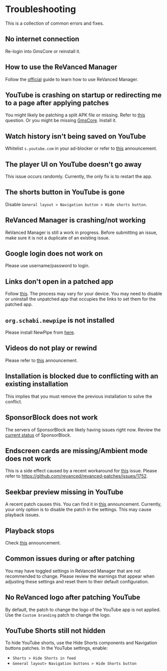 # **Troubleshooting**

This is a collection of common errors and fixes.

## No internet connection

Re-login into GmsCore or reinstall it.

## How to use the ReVanced Manager

Follow the [official](https://github.com/revanced/revanced-manager/tree/main/docs) guide to learn how to use ReVanced Manager.

## YouTube is crashing on startup or redirecting me to a page after applying patches

You might likely be patching a split APK file or missing. Refer to [this](questions.md#where-to-get-full-apks) question. Or you might be missing [GmsCore](https://github.com/ReVanced/GmsCore/releases/latest). Install it.

## Watch history isn't being saved on YouTube

Whitelist `s.youtube.com` in your ad-blocker or refer to [this](https://discord.com/channels/952946952348270622/954833032114733086/1213562098244788275) announcement.

## The player UI on YouTube doesn't go away

This issue occurs randomly. Currently, the only fix is to restart the app.

## The shorts button in YouTube is gone

Disable `General layout > Navigation button > Hide shorts button`.

## ReVanced Manager is crashing/not working

ReVanced Manager is still a work in progress. Before submitting an issue, make sure it is not a duplicate of an existing issue.

## Google login does not work on

Please use username/password to login.

## Links don't open in a patched app

Follow [this](https://support.google.com/pixelphone/answer/6271667). The process may vary for your device. You may need to disable or uninstall the unpatched app that occupies the links to set them for the patched app.

## `org.schabi.newpipe` is not installed

Please install NewPipe from [here](https://newpipe.net/#download).

## Videos do not play or rewind

Please refer to [this](https://discordapp.com/channels/952946952348270622/954833032114733086/1085179089708654652) announcement.

## Installation is blocked due to conflicting with an existing installation

This implies that you must remove the previous installation to solve the conflict.

## SponsorBlock does not work

The servers of SponsorBlock are likely having issues right now. Review the [current status](https://status.sponsor.ajay.app/) of SponsorBlock.

## Endscreen cards are missing/Ambient mode does not work

This is a side effect caused by a recent workaround for [this](#links-dont-open-in-a-patched-app) issue. Please refer to https://github.com/revanced/revanced-patches/issues/1752.

## Seekbar preview missing in YouTube

A recent patch causes this. You can find it in [this](https://discord.com/channels/952946952348270622/954833032114733086/1121235521801310229) announcement. Currently, your only option is to disable the patch in the settings. This may cause playback issues.

## Playback stops

Check [this](https://discord.com/channels/952946952348270622/954833032114733086/1121235521801310229) announcement.

## Common issues during or after patching

You may have toggled settings in ReVanced Manager that are not recommended to change. Please review the warnings that appear when adjusting these settings and reset them to their default configuration.

## No ReVanced logo after patching YouTube

By default, the patch to change the logo of the YouTube app is not applied. Use the `Custom branding` patch to change the logo.

## YouTube Shorts still not hidden

To hide YouTube shorts, use the Hide Shorts components and Navigation buttons patches. In the YouTube settings, enable:
- `Shorts > Hide Shorts in feed`
- `General layout> Navigation buttons > Hide Shorts button`
